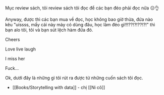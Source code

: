 Mục review sách, tôi review sách tôi đọc để các bạn đéo phải đọc nữa 😐👌

Anyway, được thì các bạn mua về đọc, học không bao giờ thừa, đứa nào kêu "uissss, mấy cái này mày có dùng đâu, học làm đéo gì!!!??!?!??!?!" thì bạn alo tôi, tôi và bạn sút lệch hàm đứa đó.

Cheers

Love live laugh

I miss her

Fuck...

Ok, dưới đây là những gì tôi rút ra được từ những cuốn sách tôi đọc.

* [[Books/Storytelling with data]] - chị [[Ni cô]]